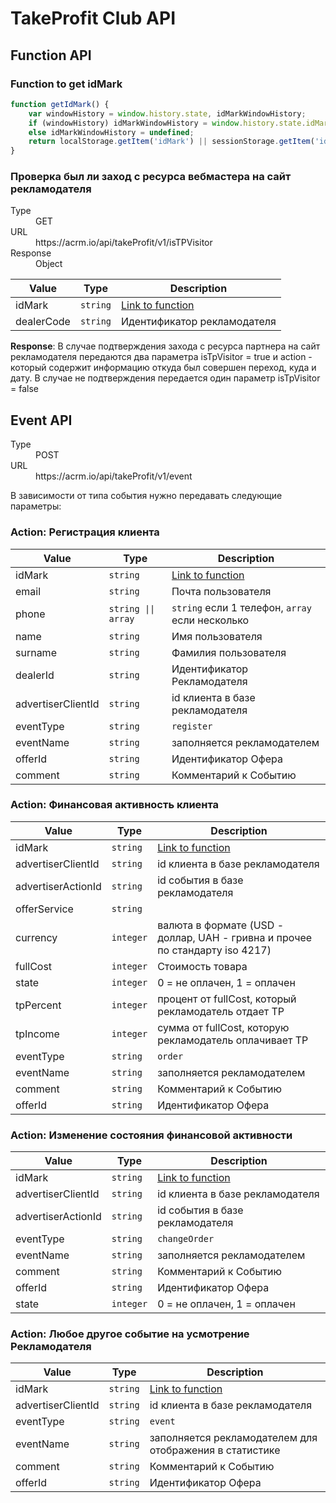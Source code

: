 # TakeProfit Club API

## Function API

### Function to get idMark

``` javascript
function getIdMark() {
	var windowHistory = window.history.state, idMarkWindowHistory;
	if (windowHistory) idMarkWindowHistory = window.history.state.idMark;
	else idMarkWindowHistory = undefined;
	return localStorage.getItem('idMark') || sessionStorage.getItem('idMark') || getCookie('idMark') || idMarkWindowHistory || undefined;
}
```

### Проверка был ли заход с ресурса вебмастера на сайт рекламодателя
<dl>
  <dt>Type</dt>
  <dd>GET</dd>

  <dt>URL</dt>
  <dd>https://acrm.io/api/takeProfit/v1/isTPVisitor</dd>

  <dt>Response</dt>
  <dd>Object</dd>
</dl>

Value | Type | Description
--------| ----- | ---
idMark | `string` | [Link to function](#function-to-get-idmark)
dealerCode | `string` | Идентификатор рекламодателя

**Response**:
В случае подтверждения захода с ресурса партнера на сайт рекламодателя передаются два параметра isTpVisitor = true и action - который содержит информацию откуда был совершен переход, куда и дату. В случае не подтверждения передается один параметр isTpVisitor = false


## Event API
<dl>
  <dt>Type</dt>
  <dd>POST</dd>

  <dt>URL</dt>
  <dd>https://acrm.io/api/takeProfit/v1/event</dd>
</dl>

В зависимости от типа события нужно передавать следующие параметры:

### Action: Регистрация клиента

Value | Type | Description
--------| ----- | ---
idMark | `string` | [Link to function](#function-to-get-idmark)
email | `string` | Почта пользователя
phone | `string \|\| array` | `string` если 1 телефон, `array` если несколько
name | `string` | Имя пользователя
surname | `string` | Фамилия пользователя
dealerId | `string` | Идентификатор Рекламодателя
advertiserClientId | `string` | id клиента в базе рекламодателя
eventType | `string` | `register`
eventName | `string` | заполняется рекламодателем
offerId | `string` | Идентификатор Офера
comment | `string` | Комментарий к Событию


### Action: Финансовая активность клиента

Value | Type | Description
--------| ----- | ---
idMark | `string` | [Link to function](#function-to-get-idmark)
advertiserClientId | `string` | id клиента в базе рекламодателя
advertiserActionId | `string` | id события в базе рекламодателя
offerService | `string` |
currency | `integer` | валюта в формате (USD - доллар, UAH - гривна и прочее по стандарту iso 4217)
fullCost | `integer` | Стоимость товара
state | `integer` | 0 = не оплачен, 1 = оплачен
tpPercent | `integer` | процент от fullCost, который рекламодатель отдает TP
tpIncome | `integer` | сумма от fullCost, которую рекламодатель оплачивает TP
eventType | `string` | `order`
eventName | `string` | заполняется рекламодателем
comment | `string` | Комментарий к Событию
offerId | `string` | Идентификатор Офера

### Action: Изменение состояния финансовой активности

Value | Type | Description
--------| ----- | ---
idMark | `string` | [Link to function](#function-to-get-idmark)
advertiserClientId | `string` | id клиента в базе рекламодателя
advertiserActionId | `string` | id события в базе рекламодателя
eventType | `string` | `changeOrder`
eventName | `string` | заполняется рекламодателем
comment | `string` | Комментарий к Событию
offerId | `string` | Идентификатор Офера
state | `integer` | 0 = не оплачен, 1 = оплачен


### Action: Любое другое событие на усмотрение Рекламодателя

Value | Type | Description
--------| ----- | ---
idMark | `string` | [Link to function](#function-to-get-idmark)
advertiserClientId | `string` | id клиента в базе рекламодателя
eventType | `string` | `event`
eventName | `string` | заполняется рекламодателем для отображения в статистике
comment | `string` | Комментарий к Событию
offerId | `string` | Идентификатор Офера

